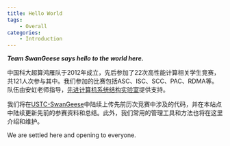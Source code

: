 ```yaml
---
title: Hello World
tags:
    - Overall
categories:
    - Introduction
---
```

***Team SwanGeese says hello to the world here.***

中国科大超算鸿雁队于2012年成立，先后参加了22次高性能计算相关学生竞赛，共121人次参与其中。我们参加的比赛包括ASC、ISC、SCC、PAC、RDMA等。队伍由安虹老师指导，[先进计算机系统结构实验室](http://acsa.ustc.edu.cn)提供支持。

我们将在[USTC-SwanGeese](https://github.com/USTC-SwanGeese)中陆续上传先前历次竞赛中涉及的代码，并在本站点中陆续更新先前的参赛资料和总结。此外，我们常用的管理工具和方法也将在这里介绍和维护。

We are settled here and opening to everyone.
